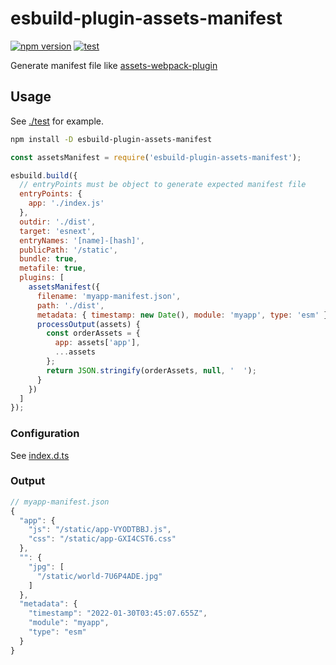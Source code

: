 # esbuild-plugin-assets-manifest

[![npm version](https://img.shields.io/npm/v/esbuild-plugin-assets-manifest.svg?style=flat)](https://www.npmjs.com/package/esbuild-plugin-assets-manifest)
[![test](https://github.com/indooorsman/esbuild-plugin-assets-manifest/actions/workflows/test.yml/badge.svg)](https://github.com/indooorsman/esbuild-plugin-assets-manifest/actions/workflows/test.yml)

Generate manifest file like [assets-webpack-plugin](https://github.com/ztoben/assets-webpack-plugin)

## Usage

See [./test](https://github.com/indooorsman/esbuild-plugin-assets-manifest/tree/main/test) for example.

```bash
npm install -D esbuild-plugin-assets-manifest
```

```js
const assetsManifest = require('esbuild-plugin-assets-manifest');

esbuild.build({
  // entryPoints must be object to generate expected manifest file
  entryPoints: {
    app: './index.js'
  },
  outdir: './dist',
  target: 'esnext',
  entryNames: '[name]-[hash]',
  publicPath: '/static',
  bundle: true,
  metafile: true,
  plugins: [
    assetsManifest({
      filename: 'myapp-manifest.json',
      path: './dist',
      metadata: { timestamp: new Date(), module: 'myapp', type: 'esm' },
      processOutput(assets) {
        const orderAssets = {
          app: assets['app'],
          ...assets
        };
        return JSON.stringify(orderAssets, null, '  ');
      }
    })
  ]
});
```

### Configuration

See [index.d.ts](https://github.com/indooorsman/esbuild-plugin-assets-manifest/tree/main/index.d.ts)

### Output

```js
// myapp-manifest.json
{
  "app": {
    "js": "/static/app-VYODTBBJ.js",
    "css": "/static/app-GXI4CST6.css"
  },
  "": {
    "jpg": [
      "/static/world-7U6P4ADE.jpg"
    ]
  },
  "metadata": {
    "timestamp": "2022-01-30T03:45:07.655Z",
    "module": "myapp",
    "type": "esm"
  }
}
```
